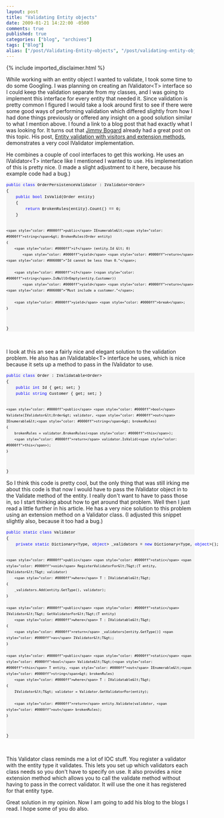 ```yaml
---
layout: post
title: "Validating Entity objects"
date: 2009-01-21 14:22:00 -0500
comments: true
published: true
categories: ["blog", "archives"]
tags: ["Blog"]
alias: ["/post/Validating-Entity-objects", "/post/validating-entity-objects"]
---
```

<!-- more -->
{% include imported_disclaimer.html %}
<p>While working with an entity object I wanted to validate, I took some time to do some Googling. I was planning on creating an IValidator&lt;T&gt; interface so I could keep the validation separate from my classes, and I was going to implement this interface for every entity that needed it. Since validation is pretty common I figured I would take a look around first to see if there were some good ways of performing validation which differed slightly from how I had done things previously or offered any insight on a good solution similar to what I mention above. I found a link to a blog post that had exactly what I was looking for. It turns out that <a href="http://www.lostechies.com/blogs/jimmy_bogard/default.aspx">Jimmy Bogard</a> already had a great post on this topic. His post, <a href="http://www.lostechies.com/blogs/jimmy_bogard/archive/2007/10/24/entity-validation-with-visitors-and-extension-methods.aspx">Entity validation with visitors and extension methods</a>, demonstrates a very cool IValidator implementation.</p>
<p>He combines a couple of cool interfaces to get this working. He uses an IValidator&lt;T&gt; interface like I mentioned I wanted to use. His implementation of this is pretty nice. (I made a slight adjustment to it here, because his example code had a bug.)</p>
<div>
<pre style="font-size: 8pt; margin: 0em; overflow: visible; width: 100%; color: black; line-height: 12pt; font-family: consolas, 'Courier New', courier, monospace; background-color: #f4f4f4; border-style: none; padding: 0px;"><span style="color: #0000ff">public</span> <span style="color: #0000ff">class</span> OrderPersistenceValidator : IValidator&lt;Order&gt;
{
    <span style="color: #0000ff">public</span> <span style="color: #0000ff">bool</span> IsValid(Order entity)
    {
        <span style="color: #0000ff">return</span> BrokenRules(entity).Count() == 0;
    }

    <span style="color: #0000ff">public</span> IEnumerable&lt;<span style="color: #0000ff">string</span>&gt; BrokenRules(Order entity)
    {
        <span style="color: #0000ff">if</span> (entity.Id &lt; 0)
            <span style="color: #0000ff">yield</span> <span style="color: #0000ff">return</span> <span style="color: #006080">"Id cannot be less than 0."</span>;

        <span style="color: #0000ff">if</span> (<span style="color: #0000ff">string</span>.IsNullOrEmpty(entity.Customer))
            <span style="color: #0000ff">yield</span> <span style="color: #0000ff">return</span> <span style="color: #006080">"Must include a customer."</span>;

        <span style="color: #0000ff">yield</span> <span style="color: #0000ff">break</span>;
    }
}
</pre>
</div>
<p>&nbsp;</p>
<p>I look at this an see a fairly nice and elegant solution to the validation problem. He also has an IValidatable&lt;T&gt; interface he uses, which is nice because it sets up a method to pass in the IValidator to use.</p>
<div>
<pre style="font-size: 8pt; margin: 0em; overflow: visible; width: 100%; color: black; line-height: 12pt; font-family: consolas, 'Courier New', courier, monospace; background-color: #f4f4f4; border-style: none; padding: 0px;"><span style="color: #0000ff">public</span> <span style="color: #0000ff">class</span> Order : IValidatable&lt;Order&gt;
{
    <span style="color: #0000ff">public</span> <span style="color: #0000ff">int</span> Id { get; set; }
    <span style="color: #0000ff">public</span> <span style="color: #0000ff">string</span> Customer { get; set; }

    <span style="color: #0000ff">public</span> <span style="color: #0000ff">bool</span> Validate(IValidator&lt;Order&gt; validator, <span style="color: #0000ff">out</span> IEnumerable&lt;<span style="color: #0000ff">string</span>&gt; brokenRules)
    {
        brokenRules = validator.BrokenRules(<span style="color: #0000ff">this</span>);
        <span style="color: #0000ff">return</span> validator.IsValid(<span style="color: #0000ff">this</span>);
    }
}
</pre>
</div>
<p>So I think this code is pretty cool, but the only thing that was still irking me about this code is that now I would have to pass the IValidator object in to the Validate method of the entity. I really don't want to have to pass those in, so I start thinking about how to get around that problem. Well then I just read a little further in his article. He has a very nice solution to this problem using an extension method on a Validator class. (I adjusted this snippet slightly also, because it too had a bug.)</p>
<div>
<pre style="font-size: 8pt; margin: 0em; overflow: visible; width: 100%; color: black; line-height: 12pt; font-family: consolas, 'Courier New', courier, monospace; background-color: #f4f4f4; border-style: none; padding: 0px;"><span style="color: #0000ff">public</span> <span style="color: #0000ff">static</span> <span style="color: #0000ff">class</span> Validator
{
    <span style="color: #0000ff">private</span> <span style="color: #0000ff">static</span> Dictionary&lt;Type, <span style="color: #0000ff">object</span>&gt; _validators = <span style="color: #0000ff">new</span> Dictionary&lt;Type, <span style="color: #0000ff">object</span>&gt;();

    <span style="color: #0000ff">public</span> <span style="color: #0000ff">static</span> <span style="color: #0000ff">void</span> RegisterValidatorFor&lt;T&gt;(T entity, IValidator&lt;T&gt; validator)
        <span style="color: #0000ff">where</span> T : IValidatable&lt;T&gt;
    {
        _validators.Add(entity.GetType(), validator);
    }

    <span style="color: #0000ff">public</span> <span style="color: #0000ff">static</span> IValidator&lt;T&gt; GetValidatorFor&lt;T&gt;(T entity)
        <span style="color: #0000ff">where</span> T : IValidatable&lt;T&gt;
    {
        <span style="color: #0000ff">return</span> _validators[entity.GetType()] <span style="color: #0000ff">as</span> IValidator&lt;T&gt;;
    }

    <span style="color: #0000ff">public</span> <span style="color: #0000ff">static</span> <span style="color: #0000ff">bool</span> Validate&lt;T&gt;(<span style="color: #0000ff">this</span> T entity, <span style="color: #0000ff">out</span> IEnumerable&lt;<span style="color: #0000ff">string</span>&gt; brokenRules)
        <span style="color: #0000ff">where</span> T : IValidatable&lt;T&gt;
    {
        IValidator&lt;T&gt; validator = Validator.GetValidatorFor(entity);

        <span style="color: #0000ff">return</span> entity.Validate(validator, <span style="color: #0000ff">out</span> brokenRules);
    }
}
</pre>
</div>
<p>&nbsp;</p>
<p>This Validator class reminds me a lot of IOC stuff. You register a validator with the entity type it validates. This lets you set up which validators each class needs so you don't have to specify on use. It also provides a nice extension method which allows you to call the validate method without having to pass in the correct validator. It will use the one it has registered for that entity type.</p>
<p>Great solution in my opinion. Now I am going to add his blog to the blogs I read. I hope some of you do also.</p>
